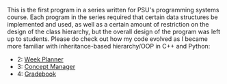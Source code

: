 <p>
This is the first program in a series written for PSU's programming systems course.
Each program in the series required that certain data structures be implemented and used,
as well as a certain amount of restriction on the design of the class hierarchy, but the overall design of the program was left up to students.
Please do check out how my code evolved as I became more familiar with inheritance-based hierarchy/OOP in C++ and Python:
</p>

<ul>
    <li>2: 
        <a href="https://github.com/amminer/weekplanner">Week Planner</a>
    </li>
    <li>3: 
        <a href="https://github.com/amminer/conceptman">Concept Manager</a>
    </li>
    <li>4: 
        <a href="https://github.com/amminer/gradebook">Gradebook</a>
    </li>
</ul>
